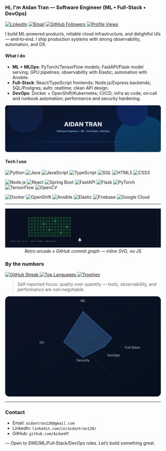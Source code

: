 ### Hi, I'm Aidan Tran — Software Engineer (ML • Full‑Stack • DevOps)

[![LinkedIn](https://img.shields.io/badge/LinkedIn-0A66C2?logo=linkedin&logoColor=white)](https://linkedin.com/in/aidantran120/)
[![Email](https://img.shields.io/badge/Email-Contact%20me-EA4335?logo=gmail&logoColor=white)](mailto:aidantran120@gmail.com)
[![GitHub Followers](https://img.shields.io/github/followers/AidanHT?label=Follow&style=flat&logo=github)](https://github.com/AidanHT)
[![Profile Views](https://komarev.com/ghpvc/?username=AidanHT&style=flat&color=blue)](https://github.com/AidanHT)

I build ML‑powered products, reliable cloud infrastructure, and delightful UIs — end‑to‑end. I ship production systems with strong observability, automation, and DX.

#### What I do

- **ML + MLOps**: PyTorch/TensorFlow models; FastAPI/Flask model serving; GPU pipelines; observability with Elastic; automation with Ansible.
- **Full‑Stack**: React/TypeScript frontends; Node.js/Express backends; SQL/Postgres; auth; realtime; clean API design.
- **DevOps**: Docker + OpenShift/Kubernetes; CI/CD; infra as code; on‑call and runbook automation; performance and security hardening.

<p align="center">
  <img src="docs/assets/hero.svg" alt="Aidan Tran Hero" />
</p>

#### Tech I use

![Python](https://img.shields.io/badge/Python-3776AB?style=for-the-badge&logo=python&logoColor=white)
![Java](https://img.shields.io/badge/Java-ED8B00?style=for-the-badge&logo=openjdk&logoColor=white)
![JavaScript](https://img.shields.io/badge/JavaScript-F7DF1E?style=for-the-badge&logo=javascript&logoColor=black)
![TypeScript](https://img.shields.io/badge/TypeScript-3178C6?style=for-the-badge&logo=typescript&logoColor=white)
![SQL](https://img.shields.io/badge/SQL-336791?style=for-the-badge&logo=postgresql&logoColor=white)
![HTML5](https://img.shields.io/badge/HTML5-E34F26?style=for-the-badge&logo=html5&logoColor=white)
![CSS3](https://img.shields.io/badge/CSS3-1572B6?style=for-the-badge&logo=css3&logoColor=white)

![Node.js](https://img.shields.io/badge/Node.js-339933?style=for-the-badge&logo=node.js&logoColor=white)
![React](https://img.shields.io/badge/React-20232A?style=for-the-badge&logo=react&logoColor=61DAFB)
![Spring Boot](https://img.shields.io/badge/Spring%20Boot-6DB33F?style=for-the-badge&logo=springboot&logoColor=white)
![FastAPI](https://img.shields.io/badge/FastAPI-009688?style=for-the-badge&logo=fastapi&logoColor=white)
![Flask](https://img.shields.io/badge/Flask-000000?style=for-the-badge&logo=flask&logoColor=white)
![PyTorch](https://img.shields.io/badge/PyTorch-EE4C2C?style=for-the-badge&logo=pytorch&logoColor=white)
![TensorFlow](https://img.shields.io/badge/TensorFlow-FF6F00?style=for-the-badge&logo=tensorflow&logoColor=white)
![OpenCV](https://img.shields.io/badge/OpenCV-5C3EE8?style=for-the-badge&logo=opencv&logoColor=white)

![Docker](https://img.shields.io/badge/Docker-2496ED?style=for-the-badge&logo=docker&logoColor=white)
![OpenShift](https://img.shields.io/badge/OpenShift-EE0000?style=for-the-badge&logo=redhatopenshift&logoColor=white)
![Ansible](https://img.shields.io/badge/Ansible-EE0000?style=for-the-badge&logo=ansible&logoColor=white)
![Elastic](https://img.shields.io/badge/Elastic-005571?style=for-the-badge&logo=elastic&logoColor=white)
![Firebase](https://img.shields.io/badge/Firebase-FFCA28?style=for-the-badge&logo=firebase&logoColor=black)
![Google Cloud](https://img.shields.io/badge/Google%20Cloud-4285F4?style=for-the-badge&logo=googlecloud&logoColor=white)

---

<p align="center">
  <img src="docs/assets/galaxia.svg" width="820" alt="Galaxia Commit Grid — Retro Arcade" />
  <br />
  <em>Retro arcade x GitHub commit graph — inline SVG, no JS</em>
 </p>

### By the numbers

<a href="https://github.com/AidanHT">
  <img src="https://github-readme-streak-stats.herokuapp.com?user=AidanHT&theme=tokyonight&hide_border=true" alt="GitHub Streak" />
</a>

<a href="https://github.com/AidanHT">
  <img src="https://github-readme-stats.vercel.app/api/top-langs/?username=AidanHT&layout=compact&theme=tokyonight&hide_border=true" alt="Top Languages" />
</a>

<a href="https://github.com/AidanHT">
  <img src="https://github-profile-trophy.vercel.app/?username=AidanHT&theme=onedark&no-frame=true&row=1&column=7" alt="Trophies" />
</a>

> Self‑reported focus: quality over quantity — tests, observability, and performance are non‑negotiable.

<p align="center">
  <img src="docs/assets/radar.svg" width="560" alt="Skills Radar" />
</p>

---

### Contact

- Email: `aidantran120@gmail.com`
- LinkedIn: `linkedin.com/in/aidantran120/`
- GitHub: `github.com/AidanHT`

— Open to SWE/ML/Full‑Stack/DevOps roles. Let’s build something great.
